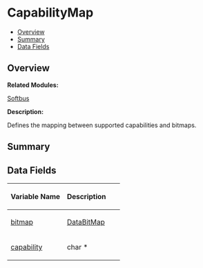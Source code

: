 # CapabilityMap<a name="EN-US_TOPIC_0000001055039510"></a>

-   [Overview](#section1216290626165631)
-   [Summary](#section427463901165631)
-   [Data Fields](#pub-attribs)

## **Overview**<a name="section1216290626165631"></a>

**Related Modules:**

[Softbus](softbus.md)

**Description:**

Defines the mapping between supported capabilities and bitmaps. 

## **Summary**<a name="section427463901165631"></a>

## Data Fields<a name="pub-attribs"></a>

<a name="table268960263165631"></a>
<table><thead align="left"><tr id="row1063507659165631"><th class="cellrowborder" valign="top" width="50%" id="mcps1.1.3.1.1"><p id="p1324717990165631"><a name="p1324717990165631"></a><a name="p1324717990165631"></a>Variable Name</p>
</th>
<th class="cellrowborder" valign="top" width="50%" id="mcps1.1.3.1.2"><p id="p1625343647165631"><a name="p1625343647165631"></a><a name="p1625343647165631"></a>Description</p>
</th>
</tr>
</thead>
<tbody><tr id="row29192917165631"><td class="cellrowborder" valign="top" width="50%" headers="mcps1.1.3.1.1 "><p id="p876267285165631"><a name="p876267285165631"></a><a name="p876267285165631"></a><a href="softbus.md#gaccfbfe7a48ef51a2bada9a711dfe8cdb">bitmap</a></p>
</td>
<td class="cellrowborder" valign="top" width="50%" headers="mcps1.1.3.1.2 "><p id="p497589425165631"><a name="p497589425165631"></a><a name="p497589425165631"></a><a href="softbus.md#gab839c7f1fd448f52f003ab0693f27bb4">DataBitMap</a> </p>
</td>
</tr>
<tr id="row421502166165631"><td class="cellrowborder" valign="top" width="50%" headers="mcps1.1.3.1.1 "><p id="p786662285165631"><a name="p786662285165631"></a><a name="p786662285165631"></a><a href="softbus.md#gaba08ca6b519055898dd60b6e98a796d4">capability</a></p>
</td>
<td class="cellrowborder" valign="top" width="50%" headers="mcps1.1.3.1.2 "><p id="p53258658165631"><a name="p53258658165631"></a><a name="p53258658165631"></a>char * </p>
</td>
</tr>
</tbody>
</table>

